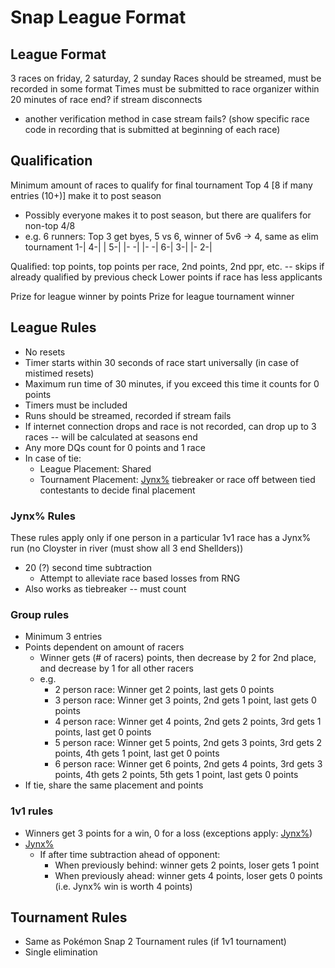 # Snap League Format

## League Format

3 races on friday, 2 saturday, 2 sunday
Races should be streamed, must be recorded in some format
Times must be submitted to race organizer within 20 minutes of race end? if stream disconnects
- another verification method in case stream fails? (show specific race code in recording that is submitted at beginning of each race)

## Qualification

Minimum amount of races to qualify for final tournament
Top 4 [8 if many entries (10+)] make it to post season
- Possibly everyone makes it to post season, but there are qualifers for non-top 4/8
- e.g. 6 runners: Top 3 get byes, 5 vs 6, winner of 5v6 -> 4, same as elim tournament
  1-|
  4-|   |
  5-|   |- -|
  |- -|
  6-|
  3-|
  |-
  2-|

Qualified: top points, top points per race, 2nd points, 2nd ppr, etc. -- skips if already qualified by previous check
Lower points if race has less applicants

Prize for league winner by points
Prize for league tournament winner


## League Rules

- No resets
- Timer starts within 30 seconds of race start universally (in case of mistimed resets)
- Maximum run time of 30 minutes, if you exceed this time it counts for 0 points
- Timers must be included
- Runs should be streamed, recorded if stream fails
- If internet connection drops and race is not recorded, can drop up to 3 races -- will be calculated at seasons end
- Any more DQs count for 0 points and 1 race
- In case of tie:
    - League Placement: Shared
    - Tournament Placement: [Jynx%](#jynx-rules) tiebreaker or race off between tied contestants to decide final placement

### Jynx% Rules

These rules apply only if one person in a particular 1v1 race has a Jynx% run (no Cloyster in river (must show all 3 end Shellders))

- 20 (?) second time subtraction
    - Attempt to alleviate race based losses from RNG
- Also works as tiebreaker -- must count

### Group rules

- Minimum 3 entries
- Points dependent on amount of racers
    - Winner gets (# of racers) points, then decrease by 2 for 2nd place, and decrease by 1 for all other racers
    - e.g.
        - 2 person race: Winner get 2 points, last gets 0 points
        - 3 person race: Winner get 3 points, 2nd gets 1 point, last gets 0 points
        - 4 person race: Winner get 4 points, 2nd gets 2 points, 3rd gets 1 points, last get 0 points
        - 5 person race: Winner get 5 points, 2nd gets 3 points, 3rd gets 2 points, 4th gets 1 point, last get 0 points
        - 6 person race: Winner get 6 points, 2nd gets 4 points, 3rd gets 3 points, 4th gets 2 points, 5th gets 1 point, last gets 0 points
- If tie, share the same placement and points

### 1v1 rules

- Winners get 3 points for a win, 0 for a loss (exceptions apply: [Jynx%](#jynx-rules))
- [Jynx%](#jynx-rules)
    - If after time subtraction ahead of opponent:
        - When previously behind: winner gets 2 points, loser gets 1 point
        - When previously ahead: winner gets 4 points, loser gets 0 points (i.e. Jynx% win is worth 4 points)


## Tournament Rules

- Same as Pokémon Snap 2 Tournament rules (if 1v1 tournament)
- Single elimination
